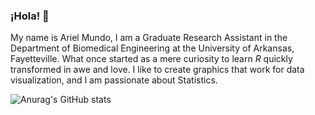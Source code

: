 ### ¡Hola! 👋

My name is Ariel Mundo, I am a Graduate Research Assistant in the Department of Biomedical Engineering at the University of Arkansas, Fayetteville. What once started as a mere curiosity to learn _R_ quickly transformed in awe and love. I like to create graphics that work for data visualization, and I am passionate about Statistics.


![Anurag's GitHub stats](https://github-readme-stats.vercel.app/api?username=aimundo&show_icons=true&theme=nord)
